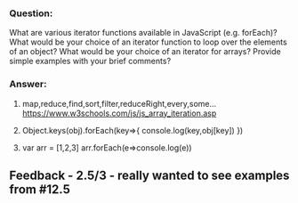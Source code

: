 ### Question:

What are various iterator functions available in JavaScript (e.g. forEach)? What would be your choice of an iterator function to loop over the elements of an object? What would be your choice of an iterator for arrays? Provide simple examples with your brief comments?

### Answer:

1.  map,reduce,find,sort,filter,reduceRight,every,some...
    https://www.w3schools.com/js/js_array_iteration.asp

2.  <!-- Object.keys(obj) generates a array of obj keys, then use forEach method to loop through the keys to access each property values of the obj-->

    Object.keys(obj).forEach(key=>{
    console.log(key,obj[key])
    })

3.  var arr = [1,2,3]
    arr.forEach(e=>console.log(e))

## Feedback - 2.5/3 - really wanted to see examples from #12.5
